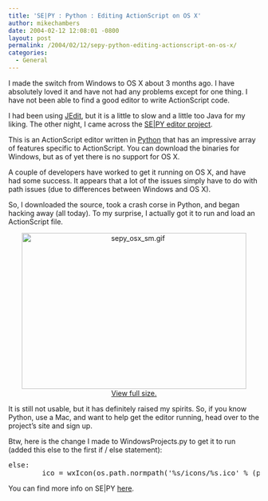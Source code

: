 ```yaml
---
title: 'SE|PY : Python : Editing ActionScript on OS X'
author: mikechambers
date: 2004-02-12 12:08:01 -0800
layout: post
permalink: /2004/02/12/sepy-python-editing-actionscript-on-os-x/
categories:
  - General
---
```



I made the switch from Windows to OS X about 3 months ago. I have absolutely loved it and have not had any problems except for one thing. I have not been able to find a good editor to write ActionScript code.

I had been using [JEdit][1], but it is a little to slow and a little too Java for my liking. The other night, I came across the [SE|PY editor project][2].

<!--more-->

This is an ActionScript editor written in [Python][3] that has an impressive array of features specific to ActionScript. You can download the binaries for Windows, but as of yet there is no support for OS X.

A couple of developers have worked to get it running on OS X, and have had some success. It appears that a lot of the issues simply have to do with path issues (due to differences between Windows and OS X).

So, I downloaded the source, took a crash corse in Python, and began hacking away (all today). To my surprise, I actually got it to run and load an ActionScript file.

<div align="center">
  <a href="/mesh/files/sepy_osx.gif"><img alt="sepy_osx_sm.gif" src="/mesh/files/sepy_osx_sm.gif" width="450" height="312" border="0" /></a><br /><a href="/mesh/files/sepy_osx.gif">View full size.</a>
</div>

It is still not usable, but it has definitely raised my spirits. So, if you know Python, use a Mac, and want to help get the editor running, head over to the project&#8217;s site and sign up.

Btw, here is the change I made to WindowsProjects.py to get it to run (added this else to the first if / else statement):

<pre>else:
        ico = wxIcon(os.path.normpath('%s/icons/%s.ico' % (path, 'file')),wxBITMAP_TYPE_ICO,16,16)
</pre>

You can find more info on SE|PY [here][2].

 [1]: http://www.jedit.org
 [2]: http://www.sephiroth.it/python/sepy.php?column=0
 [3]: http://www.python.org